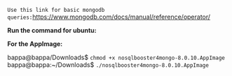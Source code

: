 `Use this link for basic mongodb queries:`https://www.mongodb.com/docs/manual/reference/operator/


**Run the command for ubuntu:**

**For the AppImage:**

bappa@bappa/Downloads$ `chmod +x nosqlbooster4mongo-8.0.10.AppImage`
bappa@bappa:~/Downloads$ `./nosqlbooster4mongo-8.0.10.AppImage`
